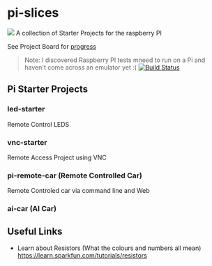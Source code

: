 # pi-slices

<img src="pi-slices-logo-transparent.png"> A collection of Starter Projects for the raspberry PI

See Project Board for [progress](../../projects) 

> Note: I discovered Raspberry PI tests mneed to run on a Pi and haven't come across an emulator yet :( [![Build Status](https://travis-ci.org/martingollogly/pi-slices.svg?branch=master)](https://travis-ci.org/martingollogly/pi-slices)


## Pi Starter Projects

### led-starter 

Remote Control LEDS


### vnc-starter 

Remote Access Project using VNC


### pi-remote-car (Remote Controlled Car)

Remote Controled car via command line and Web

### ai-car (AI Car)



## Useful Links

* Learn about Resistors (What the colours and numbers all mean)
https://learn.sparkfun.com/tutorials/resistors
